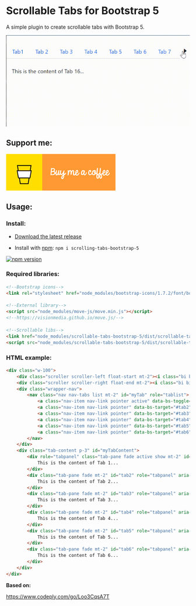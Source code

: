 # Scrollable Tabs for Bootstrap 5

A simple plugin to create scrollable tabs with Bootstrap 5.

[![preview][1]][1]

## Support me:

[![sponsor me][2]](https://www.buymeacoffee.com/fanmixco)

## Usage:

### Install:

- [Download the latest release](https://github.com/SupernovaIC/scrollable-tabs-bootstrap-5/archive/refs/tags/v1.0.4.zip)

- Install with [npm](https://www.npmjs.com/): `npm i scrolling-tabs-bootstrap-5`

[![npm version](https://img.shields.io/npm/v/scrolling-tabs-bootstrap-5)](https://www.npmjs.com/package/scrolling-tabs-bootstrap-5)

### Required libraries:

```html
<!--Bootstrap icons-->
<link rel="stylesheet" href="node_modules/bootstrap-icons/1.7.2/font/bootstrap-icons.min.css">

<!--External library-->
<script src="node_modules/move-js/move.min.js"></script>
<!--https://visionmedia.github.io/move.js/-->

<!--Scrollable libs-->
<link href="node_modules/scrollable-tabs-bootstrap-5/dist/scrollable-tabs.css" rel="stylesheet">
<script src="node_modules/scrollable-tabs-bootstrap-5/dist/scrollable-tabs.js"></script>
```

### HTML example:

```html
<div class="w-100">
    <div class="scroller scroller-left float-start mt-2"><i class="bi bi-caret-left-fill"></i></div>
    <div class="scroller scroller-right float-end mt-2"><i class="bi bi-caret-right-fill"></i></div>
    <div class="wrapper-nav">
        <nav class="nav nav-tabs list mt-2" id="myTab" role="tablist">
            <a class="nav-item nav-link pointer active" data-bs-toggle="tab" data-bs-target="#tab1" role="tab" aria-controls="public" aria-selected="true">Tab1</a>
            <a class="nav-item nav-link pointer" data-bs-target="#tab2" role="tab" data-bs-toggle="tab">Tab 2</a>
            <a class="nav-item nav-link pointer" data-bs-target="#tab3" role="tab" data-bs-toggle="tab">Tab 3</a>
            <a class="nav-item nav-link pointer" data-bs-target="#tab4" role="tab" data-bs-toggle="tab">Tab 4</a>
            <a class="nav-item nav-link pointer" data-bs-target="#tab5" role="tab" data-bs-toggle="tab">Tab 5</a>
            <a class="nav-item nav-link pointer" data-bs-target="#tab6" role="tab" data-bs-toggle="tab">Tab 6</a>
        </nav>
    </div>
    <div class="tab-content p-3" id="myTabContent">
        <div role="tabpanel" class="tab-pane fade active show mt-2" id="tab1" aria-labelledby="public-tab" >
            This is the content of Tab 1...
        </div>
        <div class="tab-pane fade mt-2" id="tab2" role="tabpanel" aria-labelledby="group-dropdown2-tab" >
            This is the content of Tab 2...
        </div>
        <div class="tab-pane fade mt-2" id="tab3" role="tabpanel" aria-labelledby="group-dropdown2-tab" >
            This is the content of Tab 3...
        </div>
        <div class="tab-pane fade mt-2" id="tab4" role="tabpanel" aria-labelledby="group-dropdown2-tab" >
            This is the content of Tab 4...
        </div>
        <div class="tab-pane fade mt-2" id="tab5" role="tabpanel" aria-labelledby="group-dropdown2-tab" >
            This is the content of Tab 5...
        </div>
        <div class="tab-pane fade mt-2" id="tab6" role="tabpanel" aria-labelledby="group-dropdown2-tab" >
            This is the content of Tab 6...
        </div>
    </div>
</div>
```

**Based on:**

https://www.codeply.com/go/Loo3CqsA7T

  [1]: preview.gif
  [2]: https://raw.githubusercontent.com/FANMixco/Xamarin-SearchBar/master/bmc-rezr5vpd.gif
